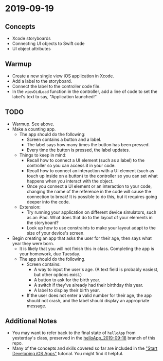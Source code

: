 # 2019-09-19

## Concepts

- Xcode storyboards
- Connecting UI objects to Swift code
- UI object attributes

## Warmup

- Create a new single view iOS application in Xcode.
- Add a label to the storyboard.
- Connect the label to the controller code file.
- In the `viewDidLoad` function in the controller, add a line of code to set the label's text to say, "Application launched!"

## TODO

- Warmup. See above.
- Make a counting app.
  - The app should do the following:
    - Screen contains a button and a label.
    - The label says how many times the button has been pressed.
    - Every time the button is pressed, the label updates.
  - Things to keep in mind:
    - Recall how to connect a UI element (such as a label) to the controller so you can access it in your code.
    - Recall how to connect an interaction with a UI element (such as touch up inside on a button) to the controller so you can set what happens when you interact with the object.
    - Once you connect a UI element or an interaction to your code, changing the name of the reference in the code will cause the connection to break! It is possible to do this, but it requires going deeper into the code.
  - Extension:
    - Try running your application on different device simulators, such as an iPad. What does that do to the layout of your elements in the storyboard?
    - Look up how to use constraints to make your layout adapt to the size of your device's screen.
- Begin creating an app that asks the user for their age, then says what year they were born.
  - It is likely that you will not finish this in class. Completing the app is your homework, due Tuesday.
  - The app should do the following.
    - Screen contains:
      - A way to input the user's age. (A text field is probably easiest, but other options exist.)
      - A button to ask for the birth year.
      - A switch if they've already had their birthday this year.
      - A label to display their birth year.
    - If the user does not enter a valid number for their age, the app should not crash, and the label should display an appropriate message.

## Additional Notes

- You may want to refer back to the final state of `helloApp` from yesterday's class, preserved in the [helloApp_2019-09-18](https://github.com/rileyjohngibbs/CASComSci_2019-2020/tree/helloApp_2019-09-18) branch of this repo.
- Many of the concepts and skills covered so far are included in the ["Start Developing iOS Apps"](https://developer.apple.com/library/archive/referencelibrary/GettingStarted/DevelopiOSAppsSwift/index.html) tutorial. You might find it helpful.
